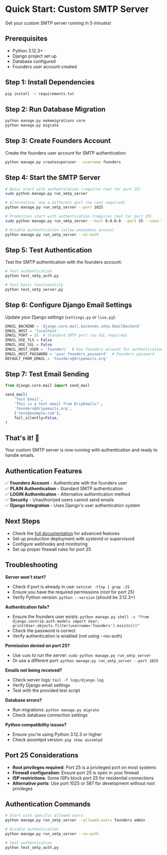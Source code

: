 # Quick Start: Custom SMTP Server

Get your custom SMTP server running in 5 minutes!

## Prerequisites

- Python 3.12.3+
- Django project set up
- Database configured
- Founders user account created

## Step 1: Install Dependencies

```bash
pip install -r requirements.txt
```

## Step 2: Run Database Migration

```bash
python manage.py makemigrations core
python manage.py migrate
```

## Step 3: Create Founders Account

Create the founders user account for SMTP authentication:

```bash
python manage.py createsuperuser --username founders
```

## Step 4: Start the SMTP Server

```bash
# Basic start with authentication (requires root for port 25)
sudo python manage.py run_smtp_server

# Alternative: Use a different port (no root required)
python manage.py run_smtp_server --port 1025

# Production start with authentication (requires root for port 25)
sudo python manage.py run_smtp_server --host 0.0.0.0 --port 25 --save-to-db

# Disable authentication (allow anonymous access)
python manage.py run_smtp_server --no-auth
```

## Step 5: Test Authentication

Test the SMTP authentication with the founders account:

```bash
# Test authentication
python test_smtp_auth.py

# Test basic functionality
python test_smtp_server.py
```

## Step 6: Configure Django Email Settings

Update your Django settings (`settings.py` or `live.py`):

```python
EMAIL_BACKEND = 'django.core.mail.backends.smtp.EmailBackend'
EMAIL_HOST = 'localhost'
EMAIL_PORT = 25  # Standard SMTP port (no SSL required)
EMAIL_USE_TLS = False
EMAIL_USE_SSL = False
EMAIL_HOST_USER = 'founders'  # Use founders account for authentication
EMAIL_HOST_PASSWORD = 'your_founders_password'  # Founders password
DEFAULT_FROM_EMAIL = 'founders@dripemails.org'
```

## Step 7: Test Email Sending

```python
from django.core.mail import send_mail

send_mail(
    'Test Email',
    'This is a test email from DripEmails!',
    'founders@dripemails.org',
    ['test@example.com'],
    fail_silently=False,
)
```

## That's it! 🎉

Your custom SMTP server is now running with authentication and ready to handle emails.

## Authentication Features

✅ **Founders Account** - Authenticate with the founders user  
✅ **PLAIN Authentication** - Standard SMTP authentication  
✅ **LOGIN Authentication** - Alternative authentication method  
✅ **Security** - Unauthorized users cannot send emails  
✅ **Django Integration** - Uses Django's user authentication system  

## Next Steps

- Check the [full documentation](smtp_server_setup.md) for advanced features
- Set up production deployment with systemd or supervisord
- Configure webhooks and monitoring
- Set up proper firewall rules for port 25

## Troubleshooting

**Server won't start?**
- Check if port is already in use: `netstat -tlnp | grep :25`
- Ensure you have the required permissions (root for port 25)
- Verify Python version: `python --version` (should be 3.12.3+)

**Authentication fails?**
- Ensure the founders user exists: `python manage.py shell -c "from django.contrib.auth.models import User; print(User.objects.filter(username='founders').exists())"`
- Check the password is correct
- Verify authentication is enabled (not using --no-auth)

**Permission denied on port 25?**
- Use `sudo` to run the server: `sudo python manage.py run_smtp_server`
- Or use a different port: `python manage.py run_smtp_server --port 1025`

**Emails not being received?**
- Check server logs: `tail -f logs/django.log`
- Verify Django email settings
- Test with the provided test script

**Database errors?**
- Run migrations: `python manage.py migrate`
- Check database connection settings

**Python compatibility issues?**
- Ensure you're using Python 3.12.3 or higher
- Check aiosmtpd version: `pip show aiosmtpd`

## Port 25 Considerations

- **Root privileges required**: Port 25 is a privileged port on most systems
- **Firewall configuration**: Ensure port 25 is open in your firewall
- **ISP restrictions**: Some ISPs block port 25 for residential connections
- **Alternative ports**: Use port 1025 or 587 for development without root privileges

## Authentication Commands

```bash
# Start with specific allowed users
python manage.py run_smtp_server --allowed-users founders admin

# Disable authentication
python manage.py run_smtp_server --no-auth

# Test authentication
python test_smtp_auth.py
``` 